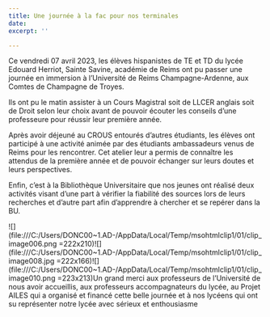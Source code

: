 ```yaml
---
title: Une journée à la fac pour nos terminales
date: 
excerpt: ''

---
```

Ce vendredi 07 avril 2023, les élèves hispanistes de TE et TD du lycée Edouard Herriot, Sainte Savine, académie de Reims ont pu passer une journée en immersion à l’Université de Reims Champagne-Ardenne, aux Comtes de Champagne de Troyes.

Ils ont pu le matin assister à un Cours Magistral soit de LLCER anglais soit de Droit selon leur choix avant de pouvoir écouter les conseils d’une professeure pour réussir leur première année.

Après avoir déjeuné au CROUS entourés d’autres étudiants, les élèves ont participé à une activité animée par des étudiants ambassadeurs venus de Reims pour les rencontrer. Cet atelier leur a permis de connaître les attendus de la première année et de pouvoir échanger sur leurs doutes et leurs perspectives.

Enfin, c’est à la Bibliothèque Universitaire que nos jeunes ont réalisé deux activités visant d’une part à vérifier la fiabilité des sources lors de leurs recherches et d’autre part afin d’apprendre à chercher et se repérer dans la BU.

![](file:///C:/Users/DONC00\~1.AD-/AppData/Local/Temp/msohtmlclip1/01/clip_image006.png =222x210)![](file:///C:/Users/DONC00\~1.AD-/AppData/Local/Temp/msohtmlclip1/01/clip_image008.jpg =222x166)![](file:///C:/Users/DONC00\~1.AD-/AppData/Local/Temp/msohtmlclip1/01/clip_image010.png =223x213)Un grand merci aux professeurs de l’Université de nous avoir accueillis, aux professeurs accompagnateurs du lycée, au Projet AILES qui a organisé et financé cette belle journée et à nos lycéens qui ont su représenter notre lycée avec sérieux et enthousiasme